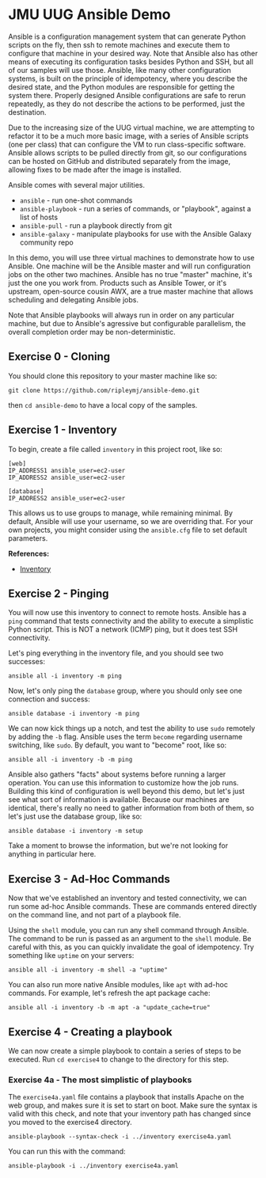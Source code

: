 # JMU UUG Ansible Demo

Ansible is a configuration management system that can generate Python scripts on the fly, then ssh to remote machines and execute them to configure that machine in your desired way. Note that Ansible also has other means of executing its configuration tasks besides Python and SSH, but all of our samples will use those. Ansible, like many other configuration systems, is built on the principle of idempotency, where you describe the desired state, and the Python modules are responsible for getting the system there. Properly designed Ansible configurations are safe to rerun repeatedly, as they do not describe the actions to be performed, just the destination.

Due to the increasing size of the UUG virtual machine, we are attempting to refactor it to be a much more basic image, with a series of Ansible scripts (one per class) that can configure the VM to run class-specific software. Ansible allows scripts to be pulled directly from git, so our configurations can be hosted on GitHub and distributed separately from the image, allowing fixes to be made after the image is installed.

Ansible comes with several major utilities.

* `ansible` - run one-shot commands
* `ansible-playbook` - run a series of commands, or "playbook", against a list of hosts
* `ansible-pull` - run a playbook directly from git
* `ansible-galaxy` - manipulate playbooks for use with the Ansible Galaxy community repo

In this demo, you will use three virtual machines to demonstrate how to use Ansible. One machine will be the Ansible master and will run configuration jobs on the other two machines. Ansible has no true "master" machine, it's just the one you work from. Products such as Ansible Tower, or it's upstream, open-source cousin AWX, are a true master machine that allows scheduling and delegating Ansible jobs.

Note that Ansible playbooks will always run in order on any particular machine, but due to Ansible's agressive but configurable parallelism, the overall completion order may be non-deterministic.

## Exercise 0 - Cloning

You should clone this repository to your master machine like so:

`git clone https://github.com/ripleymj/ansible-demo.git`

then `cd ansible-demo` to have a local copy of the samples.

## Exercise 1 - Inventory
To begin, create a file called `inventory` in this project root, like so:

```
[web]
IP_ADDRESS1 ansible_user=ec2-user
IP_ADDRESS2 ansible_user=ec2-user

[database]
IP_ADDRESS2 ansible_user=ec2-user
```
This allows us to use groups to manage, while remaining minimal. By default, Ansible will use your username, so we are overriding that. For your own projects, you might consider using the `ansible.cfg` file to set default parameters.

**References:**
* [Inventory](http://docs.ansible.com/ansible/latest/intro_inventory.html)

## Exercise 2 - Pinging
You will now use this inventory to connect to remote hosts. Ansible has a `ping` command that tests connectivity and the ability to execute a simplistic Python script. This is NOT a network (ICMP) ping, but it does test SSH connectivity.

Let's ping everything in the inventory file, and you should see two successes:

`ansible all -i inventory -m ping`

Now, let's only ping the `database` group, where you should only see one connection and success:

`ansible database -i inventory -m ping`

We can now kick things up a notch, and test the ability to use `sudo` remotely by adding the `-b` flag. Ansible uses the term `become` regarding username switching, like `sudo`. By default, you want to "become" root, like so:

`ansible all -i inventory -b -m ping` 

Ansible also gathers "facts" about systems before running a larger operation. You can use this information to customize how the job runs. Building this kind of configuration is well beyond this demo, but let's just see what sort of information is available. Because our machines are identical, there's really no need to gather information from both of them, so let's just use the database group, like so:

`ansible database -i inventory -m setup`

Take a moment to browse the information, but we're not looking for anything in particular here.

## Exercise 3 - Ad-Hoc Commands
Now that we've established an inventory and tested connectivity, we can run some ad-hoc Ansible commands. These are commands entered directly on the command line, and not part of a playbook file.

Using the `shell` module, you can run any shell command through Ansible. The command to be run is passed as an argument to the `shell` module. Be careful with this, as you can quickly invalidate the goal of idempotency. Try something like `uptime` on your servers:

`ansible all -i inventory -m shell -a "uptime"`

You can also run more native Ansible modules, like `apt` with ad-hoc commands. For example, let's refresh the apt package cache:

`ansible all -i inventory -b -m apt -a "update_cache=true"`

## Exercise 4 - Creating a playbook
We can now create a simple playbook to contain a series of steps to be executed. Run `cd exercise4` to change to the directory for this step.

### Exercise 4a - The most simplistic of playbooks
The `exercise4a.yaml` file contains a playbook that installs Apache on the web group, and makes sure it is set to start on boot. Make sure the syntax is valid with this check, and note that your inventory path has changed since you moved to the exercise4 directory.

`ansible-playbook --syntax-check -i ../inventory exercise4a.yaml`

You can run this with the command:

`ansible-playbook -i ../inventory exercise4a.yaml`
